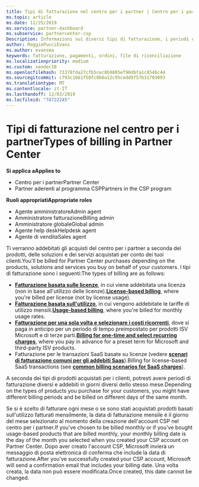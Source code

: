 ```yaml
---
title: Tipi di fatturazione nel centro per i partner | Centro per i partner
ms.topic: article
ms.date: 11/25/2019
ms.service: partner-dashboard
ms.subservice: partnercenter-csp
Description: Informazioni sui diversi tipi di fatturazione, i periodi di fatturazione e le date di fatturazione che potrebbero essere visualizzati nel centro per i partner.
author: MaggiePucciEvans
ms.author: evansma
keywords: fatturazione, pagamenti, ordini, file di riconciliazione
ms.localizationpriority: medium
ms.custom: seodec18
ms.openlocfilehash: 73378fda27cfb5cec8b9805ef90dbfa1c854bc44
ms.sourcegitcommit: c793c1b61f50fc0b0a12c95cedd9f57b31703093
ms.translationtype: MT
ms.contentlocale: it-IT
ms.lasthandoff: 12/03/2019
ms.locfileid: "74722245"
---
```

# <a name="types-of-billing-in-partner-center"></a><span data-ttu-id="edd0b-104">Tipi di fatturazione nel centro per i partner</span><span class="sxs-lookup"><span data-stu-id="edd0b-104">Types of billing in Partner Center</span></span>

<span data-ttu-id="edd0b-105">**Si applica a**</span><span class="sxs-lookup"><span data-stu-id="edd0b-105">**Applies to**</span></span>

- <span data-ttu-id="edd0b-106">Centro per i partner</span><span class="sxs-lookup"><span data-stu-id="edd0b-106">Partner Center</span></span>
- <span data-ttu-id="edd0b-107">Partner aderenti al programma CSP</span><span class="sxs-lookup"><span data-stu-id="edd0b-107">Partners in the CSP program</span></span>

<span data-ttu-id="edd0b-108">**Ruoli appropriati**</span><span class="sxs-lookup"><span data-stu-id="edd0b-108">**Appropriate roles**</span></span>

- <span data-ttu-id="edd0b-109">Agente amministratore</span><span class="sxs-lookup"><span data-stu-id="edd0b-109">Admin agent</span></span>
- <span data-ttu-id="edd0b-110">Amministratore fatturazione</span><span class="sxs-lookup"><span data-stu-id="edd0b-110">Billing admin</span></span>
- <span data-ttu-id="edd0b-111">Amministratore globale</span><span class="sxs-lookup"><span data-stu-id="edd0b-111">Global admin</span></span>
- <span data-ttu-id="edd0b-112">Agente help desk</span><span class="sxs-lookup"><span data-stu-id="edd0b-112">Helpdesk agent</span></span>
- <span data-ttu-id="edd0b-113">Agente di vendita</span><span class="sxs-lookup"><span data-stu-id="edd0b-113">Sales agent</span></span>

<span data-ttu-id="edd0b-114">Ti verranno addebitati gli acquisti del centro per i partner a seconda dei prodotti, delle soluzioni e dei servizi acquistati per conto dei tuoi clienti.</span><span class="sxs-lookup"><span data-stu-id="edd0b-114">You'll be billed for Partner Center purchases depending on the products, solutions and services you buy on behalf of your customers.</span></span> <span data-ttu-id="edd0b-115">I tipi di fatturazione sono i seguenti:</span><span class="sxs-lookup"><span data-stu-id="edd0b-115">The types of billing are as follows:</span></span>

- <span data-ttu-id="edd0b-116">[**Fatturazione basata sulle licenze**](license-based-billing.md), in cui viene addebitata una licenza (non in base all'utilizzo delle licenze).</span><span class="sxs-lookup"><span data-stu-id="edd0b-116">[**License-based billing**](license-based-billing.md), where you're billed per license (not by license usage).</span></span>
- <span data-ttu-id="edd0b-117">[**Fatturazione basata sull'utilizzo**](usage-based-billing.md), in cui vengono addebitate le tariffe di utilizzo mensili.</span><span class="sxs-lookup"><span data-stu-id="edd0b-117">[**Usage-based billing**](usage-based-billing.md), where you're billed for monthly usage rates.</span></span>
- <span data-ttu-id="edd0b-118">[**Fatturazione per una sola volta e selezionare i costi ricorrenti**](one-time-and-recurring-billing.md), dove si paga in anticipo per un periodo di tempo preimpostato per prodotti ISV Microsoft e di terze parti.</span><span class="sxs-lookup"><span data-stu-id="edd0b-118">[**Billing for one-time and select recurring charges**](one-time-and-recurring-billing.md), where you pay in advance for a preset term for Microsoft and third-party ISV products.</span></span>
- <span data-ttu-id="edd0b-119">Fatturazione per le transazioni SaaS basate su licenze (vedere [**scenari di fatturazione comuni per gli addebiti Saas**](common-billing-scenarios-saas.md)).</span><span class="sxs-lookup"><span data-stu-id="edd0b-119">Billing for license-based SaaS transactions (see [**common billing scenarios for SaaS charges**](common-billing-scenarios-saas.md)).</span></span>

<span data-ttu-id="edd0b-120">A seconda dei tipi di prodotti acquistati per i clienti, potresti avere periodi di fatturazione diversi e addebiti in giorni diversi dello stesso mese.</span><span class="sxs-lookup"><span data-stu-id="edd0b-120">Depending on the types of products you purchase for your customers, you might have different billing periods and be billed on different days of the same month.</span></span>

<span data-ttu-id="edd0b-121">Se si è scelto di fatturare ogni mese o se sono stati acquistati prodotti basati sull'utilizzo fatturati mensilmente, la data di fatturazione mensile è il giorno del mese selezionato al momento della creazione dell'account CSP nel centro per i partner.</span><span class="sxs-lookup"><span data-stu-id="edd0b-121">If you’ve chosen to be billed monthly or if you’ve bought usage-based products that are billed monthly, your monthly billing date is the day of the month you selected when you created your CSP account on Partner Center.</span></span> <span data-ttu-id="edd0b-122">Dopo aver creato l'account CSP, Microsoft invierà un messaggio di posta elettronica di conferma che include la data di fatturazione.</span><span class="sxs-lookup"><span data-stu-id="edd0b-122">After you’ve successfully created your CSP account, Microsoft will send a confirmation email that includes your billing date.</span></span> <span data-ttu-id="edd0b-123">Una volta creata, la data non può essere modificata.</span><span class="sxs-lookup"><span data-stu-id="edd0b-123">Once created, this date cannot be changed.</span></span>
